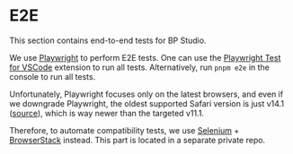 
# E2E

This section contains end-to-end tests for BP Studio.

We use [Playwright](https://playwright.dev/) to perform E2E tests.
One can use the [Playwright Test for VSCode](https://marketplace.visualstudio.com/items?itemName=ms-playwright.playwright)
extension to run all tests.
Alternatively, run `pnpm e2e` in the console to run all tests.

Unfortunately, Playwright focuses only on the latest browsers, and even if we downgrade Playwright,
the oldest supported Safari version is just v14.1 ([source](https://playwright.dev/docs/release-notes)),
which is way newer than the targeted v11.1.

Therefore, to automate compatibility tests,
we use [Selenium](https://www.selenium.dev/) + [BrowserStack](https://www.browserstack.com/) instead.
This part is located in a separate private repo.
